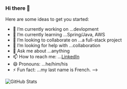 ### Hi there 👋

Here are some ideas to get you started:

- 🔭 I’m currently working on ...devlopment
- 🌱 I’m currently learning ...Spring/Java, AWS
- 👯 I’m looking to collaborate on ...a full-stack project
- 🤔 I’m looking for help with ...collaboration
- 💬 Ask me about ...anything
- 📫 How to reach me: ...[LinkedIn](https://www.linkedin.com/in/ryan-cuvillier/)
- 😄 Pronouns: ...he/him/his
- ⚡ Fun fact: ...my last name is French.
-->

![GitHub Stats](https://github-readme-stats.vercel.app/api?username=cuvillier-ryan&theme=radical)
